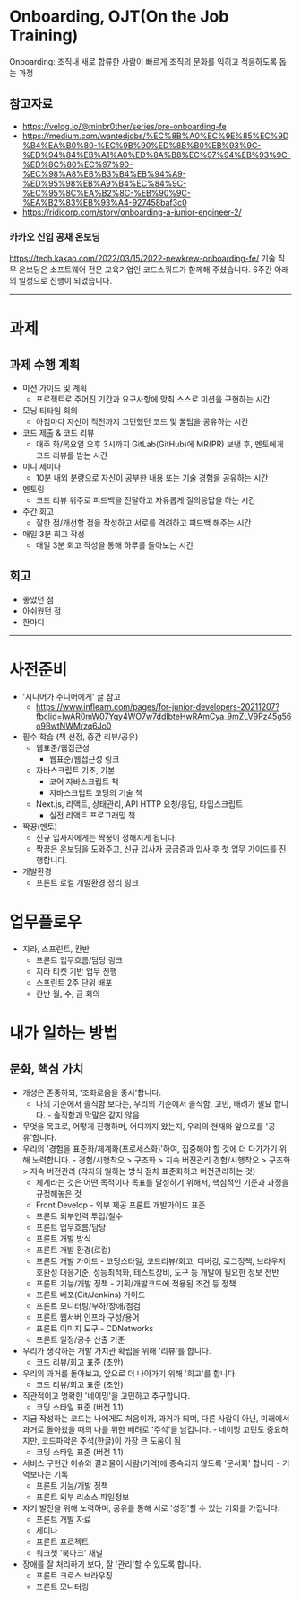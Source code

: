 # Onboarding, OJT(On the Job Training)

Onboarding: 조직내 새로 합류한 사람이 빠르게 조직의 문화를 익히고 적응하도록 돕는 과정

## 참고자료

- https://velog.io/@minbr0ther/series/pre-onboarding-fe
- https://medium.com/wantedjobs/%EC%8B%A0%EC%9E%85%EC%9D%B4%EA%B0%80-%EC%9B%90%ED%8B%B0%EB%93%9C-%ED%94%84%EB%A1%A0%ED%8A%B8%EC%97%94%EB%93%9C-%ED%8C%80%EC%97%90-%EC%98%A8%EB%B3%B4%EB%94%A9-%ED%95%98%EB%A9%B4%EC%84%9C-%EC%95%8C%EA%B2%8C-%EB%90%9C-%EA%B2%83%EB%93%A4-927458baf3c0
- https://ridicorp.com/story/onboarding-a-junior-engineer-2/

### 카카오 신입 공채 온보딩

https://tech.kakao.com/2022/03/15/2022-newkrew-onboarding-fe/
기술 직무 온보딩은 소프트웨어 전문 교육기업인 코드스쿼드가 함께해 주셨습니다.
6주간 아래의 일정으로 진행이 되었습니다.

---

# 과제

## 과제 수행 계획

- 미션 가이드 및 계획
  - 프로젝트로 주어진 기간과 요구사항에 맞춰 스스로 미션을 구현하는 시간
- 모닝 티타임 회의
  - 아침마다 자신이 직전까지 고민했던 코드 및 꿀팁을 공유하는 시간
- 코드 제출 & 코드 리뷰
  - 매주 화/목요일 오후 3시까지 GitLab(GitHub)에 MR(PR) 보낸 후, 멘토에게 코드 리뷰를 받는 시간
- 미니 세미나
  - 10분 내외 분량으로 자신이 공부한 내용 또는 기술 경험을 공유하는 시간
- 멘토링
  - 코드 리뷰 위주로 피드백을 전달하고 자유롭게 질의응답을 하는 시간
- 주간 회고
  - 잘한 점/개선할 점을 작성하고 서로를 격려하고 피드백 해주는 시간
- 매일 3분 회고 작성
  - 매일 3분 회고 작성을 통해 하루를 돌아보는 시간

## 회고

- 좋았던 점
- 아쉬웠던 점
- 한마디

---

# 사전준비

- '시니어가 주니어에게' 글 참고
  - https://www.inflearn.com/pages/for-junior-developers-20211207?fbclid=IwAR0mW07Yqy4WO7w7ddIbteHwRAmCya_9mZLV9Pz45g56o9BwtNWMrzq6Jo0
- 필수 학습 (책 선정, 중간 리뷰/공유)
  - 웹표준/웹접근성
    - 웹표준/웹접근성 링크
  - 자바스크립트 기초, 기본
    - 코어 자바스크립트 책
    - 자바스크립트 코딩의 기술 책
  - Next.js, 리액트, 상태관리, API HTTP 요청/응답, 타입스크립트
    - 실전 리액트 프로그래밍 책
- 짝꿍(멘토)
  - 신규 입사자에게는 짝꿍이 정해지게 됩니다.
  - 짝꿍은 온보딩을 도와주고, 신규 입사자 궁금증과 입사 후 첫 업무 가이드를 진행합니다.
- 개발환경
  - 프론트 로컬 개발환경 정리 링크

# 업무플로우

- 지라, 스프린트, 칸반
  - 프론트 업무흐름/담당 링크
  - 지라 티켓 기반 업무 진행
  - 스프린트 2주 단위 배포
  - 칸반 월, 수, 금 회의

# 내가 일하는 방법

## 문화, 핵심 가치

- 개성은 존중하되, '조화로움을 중시'합니다.
  - 나의 기준에서 솔직함 보다는, 우리의 기준에서 솔직함, 고민, 배려가 필요 합니다. - 솔직함과 막말은 같지 않음
- 무엇을 목표로, 어떻게 진행하며, 어디까지 왔는지, 우리의 현재와 앞으로를 '공유'합니다.
- 우리의 '경험을 표준화/체계화(프로세스화)'하여, 집중해야 할 것에 더 다가가기 위해 노력합니다. - 경험/시행착오 > 구조화 > 지속 버전관리 경험/시행착오 > 구조화 > 지속 버전관리 (각자의 일하는 방식 점차 표준화하고 버전관리하는 것)
  - 체계라는 것은 어떤 목적이나 목표를 달성하기 위해서, 핵심적인 기준과 과정을 규정해놓은 것 
  - Front Develop - 외부 제공 프론트 개발가이드 표준
  - 프론트 외부인력 투입/철수
  - 프론트 업무흐름/담당
  - 프론트 개발 방식
  - 프론트 개발 환경(로컬)
  - 프론트 개발 가이드 - 코딩스타일, 코드리뷰/회고, 디버깅, 로그정책, 브라우저 호환성 대응기준, 성능최적화, 테스트장비, 도구 등 개발에 필요한 정보 전반
  - 프론트 기능/개발 정책 - 기획/개발코드에 적용된 조건 등 정책
  - 프론트 배포(Git/Jenkins) 가이드
  - 프론트 모니터링/부하/장애/점검
  - 프론트 웹서버 인프라 구성/용어
  - 프론트 이미지 도구 - CDNetworks
  - 프론트 일정/공수 산출 기준
- 우리가 생각하는 개발 가치관 확립을 위해 '리뷰'를 합니다.
  - 코드 리뷰/회고 표준 (초안)
- 우리의 과거를 돌아보고, 앞으로 더 나아가기 위해 '회고'를 합니다.
  - 코드 리뷰/회고 표준 (초안)
- 직관적이고 명확한 '네이밍'을 고민하고 추구합니다.
  - 코딩 스타일 표준 (버전 1.1)
- 지금 작성하는 코드는 나에게도 처음이자, 과거가 되며, 다른 사람이 아닌, 미래에서 과거로 돌아왔을 때의 나를 위한 배려로 '주석'을 남깁니다. - 네이밍 고민도 중요하지만, 코드파악은 주석(한글)이 가장 큰 도움이 됨
  - 코딩 스타일 표준 (버전 1.1)
- 서비스 구현간 이슈와 결과물이 사람(기억)에 종속되지 않도록 '문서화' 합니다 - 기억보다는 기록
  - 프론트 기능/개발 정책
  - 프론트 외부 리소스 파일정보
- 자기 발전을 위해 노력하며, 공유를 통해 서로 '성장'할 수 있는 기회를 가집니다.
  - 프론트 개발 자료
  - 세미나
  - 프론트 프로젝트
  - 워크쳇 '북마크' 채널
- 장애를 잘 처리하기 보다, 잘 '관리'할 수 있도록 합니다.
  - 프론트 크로스 브라우징
  - 프론트 모니터링

